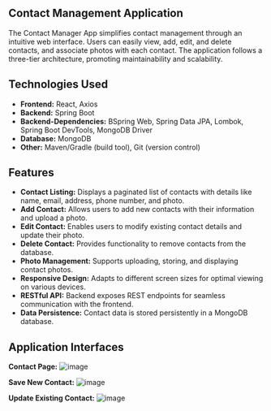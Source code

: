 ## Contact Management Application
The Contact Manager App simplifies contact management through an intuitive web interface. Users can easily view, add, edit, and delete contacts, and associate photos with each contact. The application follows a three-tier architecture, promoting maintainability and scalability.

## Technologies Used
* **Frontend:** React, Axios
* **Backend:** Spring Boot
* **Backend-Dependencies:** BSpring Web, Spring Data JPA, Lombok, Spring Boot DevTools, MongoDB Driver
* **Database:** MongoDB
* **Other:** Maven/Gradle (build tool), Git (version control)

## Features
* **Contact Listing:** Displays a paginated list of contacts with details like name, email, address, phone number, and photo.
* **Add Contact:** Allows users to add new contacts with their information and upload a photo.
* **Edit Contact:** Enables users to modify existing contact details and update their photo.
* **Delete Contact:** Provides functionality to remove contacts from the database.
* **Photo Management:** Supports uploading, storing, and displaying contact photos.
* **Responsive Design:** Adapts to different screen sizes for optimal viewing on various devices.
* **RESTful API:** Backend exposes REST endpoints for seamless communication with the frontend.
* **Data Persistence:** Contact data is stored persistently in a MongoDB database.

## Application Interfaces
**Contact Page:**
![image](https://github.com/user-attachments/assets/8b972324-db94-465c-8354-a7c03b2e6dea)

**Save New Contact:**
![image](https://github.com/user-attachments/assets/4aeee7b3-9c4f-4e7d-a2dc-03189e8886a4)

**Update Existing Contact:**
![image](https://github.com/user-attachments/assets/5cde2c20-fabb-4de5-ac8d-1b4c3f386822)
